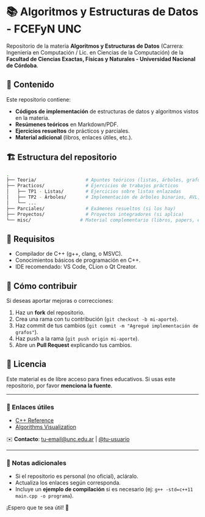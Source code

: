 # 📚 Algoritmos y Estructuras de Datos - FCEFyN UNC  

Repositorio de la materia **Algoritmos y Estructuras de Datos** (Carrera: Ingeniería en Computación / Lic. en Ciencias de la Computación) de la **Facultad de Ciencias Exactas, Físicas y Naturales - Universidad Nacional de Córdoba**.  

## 📌 Contenido  
Este repositorio contiene:  
- **Códigos de implementación** de estructuras de datos y algoritmos vistos en la materia.  
- **Resúmenes teóricos** en Markdown/PDF.  
- **Ejercicios resueltos** de prácticos y parciales.  
- **Material adicional** (libros, enlaces útiles, etc.).  

## 🏗️ Estructura del repositorio  
```bash
.
├── Teoria/                  # Apuntes teóricos (listas, árboles, grafos, etc.)
├── Practicos/               # Ejercicios de trabajos prácticos
│   ├── TP1 - Listas/        # Ejercicios sobre listas enlazadas
│   ├── TP2 - Árboles/       # Implementación de árboles binarios, AVL, etc.
│   └── ...
├── Parciales/               # Exámenes resueltos (si los hay)
├── Proyectos/               # Proyectos integradores (si aplica)
└── misc/                  # Material complementario (libros, papers, etc.)
```

## 📝 Requisitos  
- Compilador de C++ (g++, clang, o MSVC).  
- Conocimientos básicos de programación en C++.  
- IDE recomendado: VS Code, CLion o Qt Creator.  

## 🚀 Cómo contribuir  
Si deseas aportar mejoras o correcciones:  
1. Haz un **fork** del repositorio.  
2. Crea una rama con tu contribución (`git checkout -b mi-aporte`).  
3. Haz commit de tus cambios (`git commit -m "Agregué implementación de grafos"`).  
4. Haz push a la rama (`git push origin mi-aporte`).  
5. Abre un **Pull Request** explicando tus cambios.  

## 📜 Licencia  
Este material es de libre acceso para fines educativos. Si usas este repositorio, por favor **menciona la fuente**.  

---

### 🔗 Enlaces útiles  
- [C++ Reference](https://en.cppreference.com/)  
- [Algorithms Visualization](https://visualgo.net/en)  

✉️ **Contacto**: [tu-email@unc.edu.ar](mailto:tu-email@unc.edu.ar) | [@tu-usuario](https://github.com/tu-usuario)  

---

### 📌 Notas adicionales  
- Si el repositorio es personal (no oficial), acláralo.  
- Actualiza los enlaces según corresponda.  
- Incluye un **ejemplo de compilación** si es necesario (ej: `g++ -std=c++11 main.cpp -o programa`).  

¡Espero que te sea útil! 🚀
